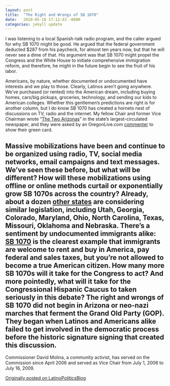 ```yaml
---
layout: post
title:  "The Right and Wrongs of SB 1070"
date:   2010-05-18 17:12:43 -0800
categories: jekyll update
---
```

I was listening to a local Spanish-talk radio program, and the caller argued for why SB 1070 might be good. He argued that the federal government deducted $287 from his paycheck, for almost ten years now, but that he will never see a dime of that. His argument was that SB 1070 might propel the Congress and the White House to initiate comprehensive immigration reform, and therefore, he might in the future begin to see the fruit of his labor.

Americans, by nature, whether documented or undocumented have interests and we play to those. Clearly, Latinos aren’t going anywhere. We’ve purchased (or rented) into the American dream, including buying homes, cars/big pickups, groceries, technology, and sending our kids to American colleges. Whether this gentlemen’s predictions are right is for another column, but I do know SB 1070 has created a hornets nest of discussions on TV, radio and the internet. My fellow Chair and former Vice Chairman wrote “[The Two Arizonas](http://www.oregonlive.com/opinion/index.ssf/2010/05/the_two_arizonas.html)” in the state’s largest-circulated newspaper, and they were asked by an OregonLive.com [commenter](http://www.oregonlive.com/opinion/index.ssf/2010/05/the_two_arizonas.html#comments) to show their green card.

Massive mobilizations have been and continue to be organized using radio, TV, social media networks, email campaigns and text messages. We’ve seen these before, but what will be different? How will these mobilizations using offline or online methods curtail or exponentially grow SB 1070s across the country? Already, about a dozen [other states](https://en.wikipedia.org/wiki/Arizona_SB_1070) are considering similar legislation, including Utah, Georgia, Colorado, Maryland, Ohio, North Carolina, Texas, Missouri, Oklahoma and Nebraska. There’s a sentiment by undocumented immigrants alike: [SB 1070](https://en.wikipedia.org/wiki/Arizona_SB_1070) is the clearest example that immigrants are welcome to rent and buy in America, pay federal and sales taxes, but you’re not allowed to become a true American citizen. How many more SB 1070s will it take for the Congress to act? And more pointedly, what will it take for the Congressional Hispanic Caucus to taken seriously in this debate? The right and wrongs of SB 1070 did not begin in Arizona or neo-nazi marches that ferment the Grand Old Party (GOP). They began when Latinos and Americans alike failed to get involved in the democratic process before the historic signature signing that created this discussion.
---
Commissioner David Molina, a community activist, has served on the Commission since April 2006 and served as Vice Chair from July 1, 2008 to July 16, 2009.

[Originally posted on LatinoPoliticsBlog](http://latinopoliticsblog.com/2010/05/18/the-right-and-wrongs-of-sb-1070/)
